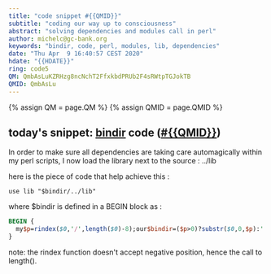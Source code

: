 ```yaml
---
title: "code snippet #{{QMID}}"
subtitle: "coding our way up to consciousness"
abstract: "solving dependencies and modules call in perl"
author: michelc@gc-bank.org
keywords: "bindir, code, perl, modules, lib, dependencies"
date: "Thu Apr  9 16:40:57 CEST 2020"
hdate: "{{HDATE}}"
ring: code5
QM: QmbAsLuKZRHzg8ncNchT2FfxkbdPRUb2F4sRWtpTGJokTB
QMID: QmbAsLu
---
```

{% assign QM = page.QM %}
{% assign QMID = page.QMID %}
## today's snippet: [bindir](https://cloudflare-ipfs.com/ipfs/{{QM}}) code ([#{{QMID}}][snip])

In order to make sure all dependencies are taking care automagically
within my perl scripts, I now load the library next to the source : ../lib

here is the piece of code that help achieve this :

``use lib "$bindir/../lib"``

where $bindir is defined in a BEGIN block as :

```perl
BEGIN {
  my$p=rindex($0,'/',length($0)-8);our$bindir=($p>0)?substr($0,0,$p):'.';
}
```

note: the rindex function doesn't accept negative position, hence the call to length().

[snip]: https://qwant.com/?q=%26g+%23{{QMID}}

<!--
 $qm: {{QM}}$
 -->
